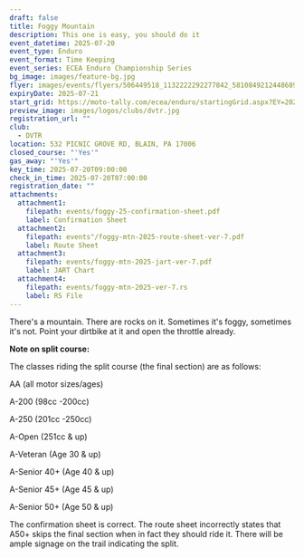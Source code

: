 ```yaml
---
draft: false
title: Foggy Mountain
description: This one is easy, you should do it
event_datetime: 2025-07-20
event_type: Enduro
event_format: Time Keeping
event_series: ECEA Enduro Championship Series
bg_image: images/feature-bg.jpg
flyer: images/events/flyers/506449518_1132222292277842_581084921244868926_n.jpg
expiryDate: 2025-07-21
start_grid: https://moto-tally.com/ecea/enduro/startingGrid.aspx?EY=2025&EID=9
preview_image: images/logos/clubs/dvtr.jpg
registration_url: ""
club:
  - DVTR
location: 532 PICNIC GROVE RD, BLAIN, PA 17006
closed_course: "'Yes'"
gas_away: "'Yes'"
key_time: 2025-07-20T09:00:00
check_in_time: 2025-07-20T07:00:00
registration_date: ""
attachments:
  attachment1:
    filepath: events/foggy-25-confirmation-sheet.pdf
    label: Confirmation Sheet
  attachment2:
    filepath: events"/foggy-mtn-2025-route-sheet-ver-7.pdf
    label: Route Sheet
  attachment3:
    filepath: events/foggy-mtn-2025-jart-ver-7.pdf
    label: JART Chart
  attachment4:
    filepath: events/foggy-mtn-2025-ver-7.rs
    label: RS File
---
```

There's a mountain. There are rocks on it. Sometimes it's foggy, sometimes it's not. Point your dirtbike at it and open the throttle already.

**Note on split course:**

The classes riding the split course (the final section) are as follows: 

AA (all motor sizes/ages)

A-200 (98cc -200cc)

A-250 (201cc -250cc)

A-Open (251cc & up)

A-Veteran (Age 30 & up)

A-Senior 40+ (Age 40 & up)

A-Senior 45+ (Age 45 & up)

A-Senior 50+ (Age 50 & up)

The confirmation sheet is correct. The route sheet incorrectly states that A50+ skips the final section when in fact they should ride it. There will be ample signage on the trail indicating the split.